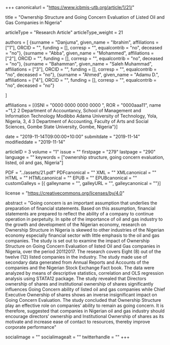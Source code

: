 +++
canonicalurl = "https://www.icbmis-utb.org/article/1/21/"

title = "Ownership Structure and Going Concern Evaluation of Listed Oil and Gas Companies in Nigeria"

articleType = "Research Article"
articleType_weight = 21

authors = [
  {surname = "Danjuma",  given_name = "Ibrahim",  affiliations = ["1"],  ORCID = "", funding = [], corresp = "", equalcontrib = "no", deceased = "no"},
  {surname = "Abba",  given_name = "Mohammed",  affiliations = ["2"],  ORCID = "", funding = [], corresp = "", equalcontrib = "no", deceased = "no"},
  {surname = "Bahamman",  given_name = "Saleh Muhammad",  affiliations = ["3"],  ORCID = "", funding = [], corresp = "", equalcontrib = "no", deceased = "no"},
  {surname = "Ahmed",  given_name = "Adamu D.",  affiliations = ["4"],  ORCID = "", funding = [], corresp = "", equalcontrib = "no", deceased = "no"}

]

affiliations = [{ISNI = "0000 0000 0000 0000 ", ROR = "0000aaa11", name ="1,2 2	Department of Accountancy, School of Management and Information Technology Modibbo Adama University of Technology, Yola, Nigeria, 3, 4 3	Department of Accounting, Faculty of Arts and Social Sciences, Gombe State University, Gombe, Nigeria"}]

date = "2019-11-14T09:00:00+10:00"
submitdate = "2019-11-14"
modifieddate = "2019-11-14"

articleID = 3
volume = "1"
issue = ""
firstpage = "279"
lastpage = "290"
language = ""
keywords = ["ownership structure, going concern evaluation, listed, oil and gas, Nigeria"]


PDF = "../assets/21.pdf"
PDFcanonical = ""
XML = ""
XMLcanonical = ""
HTML = ""
HTMLcanonical = ""
EPUB = ""
EPUBcanonical = ""
customGalleys = [{ galleyname = "", galleyURL = "", galleycanonical = ""}]

license = "https://creativecommons.org/licenses/by/4.0"

abstract = "Going concern is an important assumption that underlies the preparation of financial statements. Based on this assumption, financial statements are prepared to reflect the ability of a company to continue operation in perpetuity. In spite of the importance of oil and gas industry to the growth and development of the Nigerian economy, research on Ownership Structure in Nigeria is skewed to other industries of the Nigerian economy especially financial sector with little emphasis to the oil and gas companies. The study is set out to examine the impact of Ownership Structure on Going Concern Evaluation of listed Oil and Gas companies in Nigeria, over the period 20112017. The research covers Eight (8) out of the twelve (12) listed companies in the industry. The study made use of secondary data generated from Annual Reports and Accounts of the companies and the Nigerian Stock Exchange Fact book. The data were analyzed by means of descriptive statistics, correlation and OLS regression analysis using STATA12 package. The study revealed that Directors ownership of shares and institutional ownership of shares significantly influences Going Concern ability of listed oil and gas companies while Chief Executive Ownership of shares shows an inverse insignificant impact on Going Concern Evaluation. The study concluded that Ownership Structure play an effective role on companies’ ability to remain as going concern. It is therefore, suggested that companies in Nigerian oil and gas industry should encourage directors’ ownership and Institutional Ownership of shares as its motivate and increase ease of contact to resources, thereby improve corporate performance"


socialimage = ""
socialimagealt = ""
twitterhandle = ""
+++
